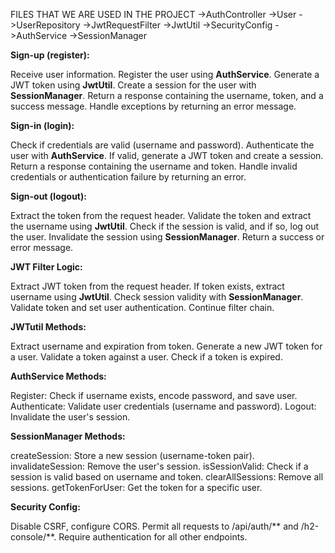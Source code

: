FILES THAT WE ARE USED IN THE PROJECT
->AuthController
->User
->UserRepository
->JwtRequestFilter
->JwtUtil
->SecurityConfig
->AuthService
->SessionManager

**Sign-up (register):**

Receive user information.
Register the user using **AuthService**.
Generate a JWT token using **JwtUtil**.
Create a session for the user with **SessionManager**.
Return a response containing the username, token, and a success message.
Handle exceptions by returning an error message.

**Sign-in (login):**

Check if credentials are valid (username and password).
Authenticate the user with **AuthService**.
If valid, generate a JWT token and create a session.
Return a response containing the username and token.
Handle invalid credentials or authentication failure by returning an error.

**Sign-out (logout):**

Extract the token from the request header.
Validate the token and extract the username using **JwtUtil**.
Check if the session is valid, and if so, log out the user.
Invalidate the session using **SessionManager**.
Return a success or error message.

**JWT Filter Logic:**

Extract JWT token from the request header.
If token exists, extract username using **JwtUtil**.
Check session validity with **SessionManager**.
Validate token and set user authentication.
Continue filter chain.

**JWTutil Methods:**

Extract username and expiration from token.
Generate a new JWT token for a user.
Validate a token against a user.
Check if a token is expired.

**AuthService Methods:**

Register:
Check if username exists, encode password, and save user.
Authenticate:
Validate user credentials (username and password).
Logout:
Invalidate the user's session.


**SessionManager Methods:**

createSession: Store a new session (username-token pair).
invalidateSession: Remove the user's session.
isSessionValid: Check if a session is valid based on username and token.
clearAllSessions: Remove all sessions.
getTokenForUser: Get the token for a specific user.

**Security Config:**

Disable CSRF, configure CORS.
Permit all requests to /api/auth/** and /h2-console/**.
Require authentication for all other endpoints.
